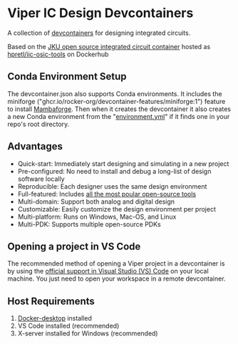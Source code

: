 # Viper IC Design Devcontainers

A collection of [devcontainers](https://containers.dev/) for designing integrated circuits.

Based on the
[JKU open source integrated circuit container](https://github.com/iic-jku/iic-osic-tools)
hosted as
[hpretl/iic-osic-tools](https://hub.docker.com/r/hpretl/iic-osic-tools)
on Dockerhub

## Conda Environment Setup

The devcontainer.json also supports Conda environments.
It includes the miniforge 
("ghcr.io/rocker-org/devcontainer-features/miniforge:1")
feature to install 
[Mambaforge](https://github.com/conda-forge/miniforge#mambaforge).
Then when it creates the devcontainer it also creates a new Conda environment from the 
"[environment.yml](https://docs.conda.io/projects/conda/en/stable/user-guide/tasks/manage-environments.html?highlight=environment.yml#creating-an-environment-file-manually)" 
if it finds one in your repo's root directory.

## Advantages

- Quick-start: Immediately start designing and simulating in a new project
- Pre-configured: No need to install and debug a long-list of design software locally
- Reproducible: Each designer uses the same design environment
- Full-featured: Includes [all the most poular open-source tools](https://github.com/iic-jku/iic-osic-tools#installed-tools)
- Multi-domain: Support both analog and digital design
- Customizable: Easily customize the design environment per project
- Multi-platform: Runs on Windows, Mac-OS, and Linux
- Multi-PDK: Supports multiple open-source PDKs

## Opening a project in VS Code

The recommended method of opening a Viper project in a devcontainer is by
using the
[official support in Visual Studio (VS) Code](https://code.visualstudio.com/docs/devcontainers/containers)
on your local machine.  You just need to open your workspace in a remote 
devcontainer.

## Host Requirements

1. [Docker-desktop](https://www.docker.com/) installed
2. VS Code installed (recommended)
3. X-server installed for Windows (recommended)
